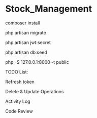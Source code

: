 # Stock_Management

composer install

php artisan migrate

php artisan jwt:secret

php artisan db:seed

php -S 127.0.0.1:8000 -t public


TODO List:

Refresh token

Delete & Update Operations

Activity Log

Code Review
